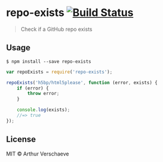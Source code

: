 # repo-exists [![Build Status](https://travis-ci.org/arthurvr/repo-exists.svg?branch=master)](https://travis-ci.org/arthurvr/repo-exists)

> Check if a GitHub repo exists

## Usage

```
$ npm install --save repo-exists
```

```javascript
var repoExists = require('repo-exists');

repoExists('h5bp/html5please', function (error, exists) {
	if (error) {
		throw error;
	}

	console.log(exists);
	//=> true
});
```

## License

MIT © Arthur Verschaeve
